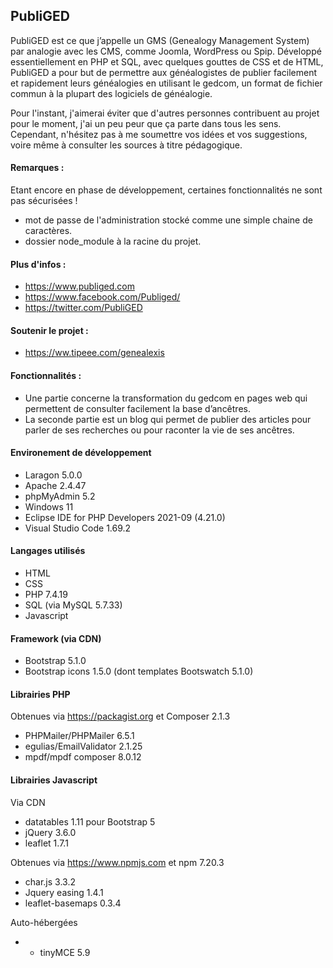 ## PubliGED

PubliGED est ce que j’appelle un GMS (Genealogy Management System) par analogie avec les CMS, comme Joomla, WordPress ou Spip. Développé essentiellement en PHP et SQL, avec quelques gouttes de CSS et de HTML, PubliGED a pour but de permettre aux généalogistes de publier facilement et rapidement leurs généalogies en utilisant le gedcom, un format de fichier commun à la plupart des logiciels de généalogie.

Pour l'instant, j'aimerai éviter que d'autres personnes contribuent au projet pour le moment, j'ai un peu peur que ça parte dans tous les sens. Cependant, n'hésitez pas à me soumettre vos idées et vos suggestions, voire même à consulter les sources à titre pédagogique.

#### Remarques :

Etant encore en phase de développement, certaines fonctionnalités ne sont pas sécurisées !

* mot de passe de l'administration stocké comme une simple chaine de caractères.
* dossier node_module à la racine du projet.

#### Plus d'infos : 

* https://www.publiged.com
* https://www.facebook.com/Publiged/
* https://twitter.com/PubliGED

#### Soutenir le projet :

* https://ww.tipeee.com/genealexis

#### Fonctionnalités :

- Une partie concerne la transformation du gedcom en pages web qui permettent de consulter facilement la base d’ancêtres.
- La seconde partie est un blog qui permet de publier des articles pour parler de ses recherches ou pour raconter la vie de ses ancêtres.

#### Environement de développement

* Laragon 5.0.0
* Apache 2.4.47
* phpMyAdmin 5.2
* Windows 11
* Eclipse IDE for PHP Developers 2021-09 (4.21.0)
* Visual Studio Code 1.69.2

#### Langages utilisés

* HTML
* CSS
* PHP 7.4.19
* SQL (via MySQL 5.7.33)
* Javascript

#### Framework (via CDN)

* Bootstrap 5.1.0
* Bootstrap icons 1.5.0
(dont templates Bootswatch 5.1.0)

#### Librairies PHP

Obtenues via https://packagist.org et Composer 2.1.3

* PHPMailer/PHPMailer 6.5.1
* egulias/EmailValidator 2.1.25
* mpdf/mpdf composer 8.0.12

#### Librairies Javascript 

Via CDN

* datatables 1.11 pour Bootstrap 5
* jQuery 3.6.0
* leaflet 1.7.1

Obtenues via https://www.npmjs.com et npm 7.20.3

* char.js 3.3.2
* Jquery easing 1.4.1
* leaflet-basemaps 0.3.4

Auto-hébergées

* * tinyMCE 5.9
